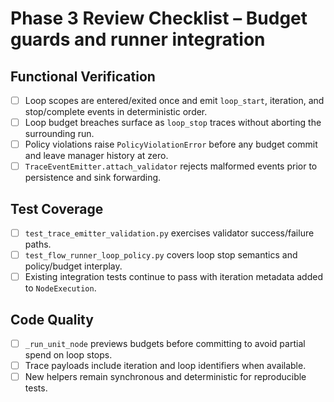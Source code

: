 # Phase 3 Review Checklist – Budget guards and runner integration

## Functional Verification
- [ ] Loop scopes are entered/exited once and emit `loop_start`, iteration, and stop/complete events in deterministic order.
- [ ] Loop budget breaches surface as `loop_stop` traces without aborting the surrounding run.
- [ ] Policy violations raise `PolicyViolationError` before any budget commit and leave manager history at zero.
- [ ] `TraceEventEmitter.attach_validator` rejects malformed events prior to persistence and sink forwarding.

## Test Coverage
- [ ] `test_trace_emitter_validation.py` exercises validator success/failure paths.
- [ ] `test_flow_runner_loop_policy.py` covers loop stop semantics and policy/budget interplay.
- [ ] Existing integration tests continue to pass with iteration metadata added to `NodeExecution`.

## Code Quality
- [ ] `_run_unit_node` previews budgets before committing to avoid partial spend on loop stops.
- [ ] Trace payloads include iteration and loop identifiers when available.
- [ ] New helpers remain synchronous and deterministic for reproducible tests.
